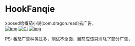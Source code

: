 # HookFanqie

xposed给番茄小说(com.dragon.read)去广告，  
[![img](https://img.shields.io/badge/%E6%9B%B4%E6%96%B0%E6%97%A5%E5%BF%97-ChangeLog-brightgreen)](./ChangeLog.txt)
[![CI](https://github.com/AoEiuV020/HookFanqie/actions/workflows/main.yml/badge.svg)](https://github.com/AoEiuV020/HookFanqie/actions/workflows/main.yml)
[![img](https://img.shields.io/github/v/release/AoEiuV020/HookFanqie.svg?include_prereleases)](https://github.com/AoEiuV020/HookFanqie/releases)

PS: 番茄广告种类过多，测试不全面，目前应该只消除了部分广告，
